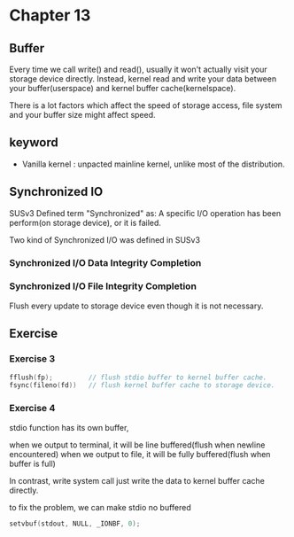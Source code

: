 # Chapter 13

## Buffer

Every time we call write() and read(), usually it won't actually visit your storage device directly.
Instead, kernel read and write your data between your buffer(userspace) and kernel buffer cache(kernelspace).

There is a lot factors which affect the speed of storage access, file system and your buffer size might affect speed.

## keyword

* Vanilla kernel : unpacted mainline kernel, unlike most of the distribution. 

## Synchronized IO

SUSv3 Defined term "Synchronized" as: A specific I/O operation has been perform(on storage device), or it is failed.

Two kind of Synchronized I/O was defined in SUSv3

### Synchronized I/O Data Integrity Completion

### Synchronized I/O File Integrity Completion

Flush every update to storage device even though it is not necessary.


## Exercise

### Exercise 3

```c 
fflush(fp);         // flush stdio buffer to kernel buffer cache.
fsync(fileno(fd))   // flush kernel buffer cache to storage device.
```

### Exercise 4

stdio function has its own buffer, 

when we output to terminal, it will be line buffered(flush when newline encountered)
when we output to file, it will be fully buffered(flush when buffer is full)

In contrast, write system call just write the data to kernel buffer cache directly.

to fix the problem, we can make stdio no buffered

```c 
setvbuf(stdout, NULL, _IONBF, 0);
```
